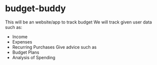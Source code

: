 # budget-buddy
This will be an website/app to track budget
We will track given user data such as:
- Income
- Expenses
- Recurring Purchases
Give advice such as
- Budget Plans
- Analysis of Spending

